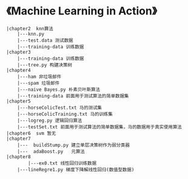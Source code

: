 # 《Machine Learning in Action》
    |chapter2  knn算法  
        |---knn.py   
        |---test.data 测试数据  
        |---training-data 训练数据   
    |chapter3    
        |---training-data 训练数据
        |---tree.py 构建决策树
    |chapter4  
        |---ham 非垃圾邮件
        |---spam 垃圾邮件
        |---naive Bayes.py 朴素贝叶斯算法
        |---training-data 前面用于测试算法的简单数据集
    |chapter5  
        |---horseColicTest.txt 马的测试集
        |---horseColicTraining.txt 马的训练集
        |---logreg.py 逻辑回归算法
        |---testSet.txt 前面用于测试算法的简单数据集，马的数据用于真实使用算法
    |chapter6  svm 暂无
    |chapter7    
	    |---  buildStump.py 建立单层决策树作为弱分类器  
	    |---  adaBoost.py   元算法  
    |chapter8  
    	    |---ex0.txt 线性回归训练数据
	    |---lineRegre1.py 梯度下降解线性回归(数值型数据)
	 
